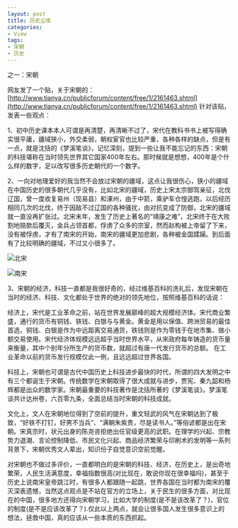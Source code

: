 ```yaml
---
layout: post
title: 历史尘埃
categories:
- View
tags:
- 宋朝
- 历史
---
```


之一：宋朝
        
        
网友发了一个贴，关于宋朝的：[http://www.tianya.cn/publicforum/content/free/1/2161463.shtml](http://www.tianya.cn/publicforum/content/free/1/2161463.shtml)﻿
        ﻿
针对该贴，发表一些观点：
        ﻿

1、初中历史课本本人可谓是再清楚，再清晰不过了，宋代在教科书书上被写得确实很平庸，疆域狭小，外交柔弱，朝权宦官也比较严重，各种各样的缺点，但是有一点，就是沈括的《梦溪笔谈》，记忆深刻，提到一些让我不能忘记的东西：宋朝的科技堪称在当时领先世界其它国家400年左右。那时候就是想想，400年是个什么样的数字，足以改写很多历史朝代的一个数字。
        
2、一向对地理爱好的我当然不会放过宋朝的疆域，这点让我很伤心，狭小的疆域在中国历史的很多朝代几乎没有，比如北宋的疆域，历史上宋太宗御驾亲征，北伐辽国，曾一度收复易州（现易县）和涿州﻿，由于中箭，乘驴车仓惶逃跑，以后经历相同几次的北伐，终于因敌不过辽国的各种骚扰，由对抗变成了防御，北宋的疆域就一直没再扩张过。北宋末年，发生了历史上著名的“靖康之难”，北宋终于在大败割地赔款后覆灭，金兵占领首都，俘虏了众多的宗室，然而赵构被上帝留了下来，没有被俘虏，才有了南宋的开始，南宋的疆域更加悲剧，各种被金国蹂躏。到后面有了比较明确的疆域，不过又小很多了。

![北宋](http://i.imgur.com/g3j5Y.png)  

![南宋](http://i.imgur.com/qcZZ9.png)

3、宋朝的经济，科技一直都是我很好奇的，经过维基百科的洗礼后，发现宋朝在当时的经济、科技、文化都处于世界的绝对的领先地位，按照维基百科的话说：

       
经济上，宋代是工业革命之前，站在世界发展巅峰的超大规模经济体。宋代商业繁盛，通行的货币有铜钱、铁钱、白银与与黄金。黄金是用以保值、跨洲贸易的最佳首选，铜钱、白银是作为中远距离交易通货，铁钱则是作为零钱于在地市集、做小额交易使用。宋代经济体规模远远超乎当时世界水平，从宋政府每年铸造的货币量来衡量，其中个别年分所生产的货币数，就超过有唐一代发行货币的总额。 在工业革命以前的货币发行规模仅此一例，且远远超过世界各国。      

       
科技上，宋朝也可谓是古代中国历史上科技进步最快的时代，所谓的四大发明之中有三个都诞生于宋朝。传统数学在宋朝取得了很大成就与进步，贾宪、秦九韶和杨辉都是出众的数学家。宋朝最重要的科技著作是沈括所著的《梦溪笔谈》。梦溪笔谈共计达卅卷，六百零九条，全面总结当时宋朝的科技成就。

       
文化上，文人在宋朝地位得到了空前的提升，重文轻武的风气在宋朝达到了极致，“好铁不打钉，好男不当兵”、“满朝朱紫贵，尽是读书人。”等俗谚都是出在宋朝。宋真宗时，状元出身的陈尧咨拒绝出任官级更高的武职。在理学的兴起、宗教势力退潮、言论控制降低、市民文化兴起、商品经济繁荣与印刷术的发明等一系列背景下，宋朝优秀文人辈出，知识份子自觉意识空前觉醒。

        

        
对宋朝也不做过多评价，一直都明白的是宋朝的科技、经济，在历史上，是出奇地繁荣，人民生活满意度，幸福指数很高(对比现在，敢说你现在很幸福吗)，甚至于历史上说南宋皇帝跳江时，有很多人都跟随一起跳，世界各国在当时都为南宋的覆灭深表遗憾，当然这点观点是不站在官方的立场上，关于民生的很多方面，对比现在的中国，很多地方还得向宋朝学习，比如大学的制度(是不是该改革了？)，官位的制度(是不是应该改革了？).仅此以上两点，就会让很多国人发生很多意识上的想法，拯救中国，真的应该从一些本质的东西抓起。
  

